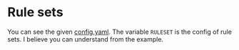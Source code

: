 # Rule sets
You can see the given [config.yaml](https://github.com/SubConv/SubConv/blob/main/config.yaml). The variable `RULESET` is the config of rule sets. I believe you can understand from the example.  
